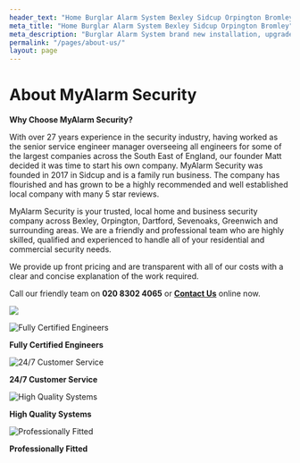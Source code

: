 ```yaml
---
header_text: "Home Burglar Alarm System Bexley Sidcup Orpington Bromley"
meta_title: "Home Burglar Alarm System Bexley Sidcup Orpington Bromley"
meta_description: "Burglar Alarm System brand new installation, upgrade, service, battery change, panel replacement, decommision. Bexley, Dartford, Orpington, Bromley, Sevenoaks."
permalink: "/pages/about-us/"
layout: page
---
```


# About MyAlarm Security 

**Why Choose MyAlarm Security?**

With over 27 years experience in the security industry, having worked as the senior service engineer manager overseeing all engineers for some of the largest companies across the South East of England, our founder Matt decided it was time to start his own company. MyAlarm Security was founded in 2017 in Sidcup and is a family run business. The company has flourished and has grown to be a highly recommended and well established local company with many 5 star reviews.

MyAlarm Security is your trusted, local home and business security company across Bexley, Orpington, Dartford, Sevenoaks, Greenwich and surrounding areas. We are a friendly and professional team who are highly skilled, qualified and experienced to handle all of your residential and commercial security needs.

We provide up front pricing and are transparent with all of our costs with a clear and concise explanation of the work required.

Call our friendly team on **020 8302 4065** or [**Contact Us**](../contact.php.html) online now.

![](https://res.cloudinary.com/kbs/image/upload/f_auto,q_auto/kn0qr1ujabqxosacfamc.webp)

![Fully Certified Engineers](https://res.cloudinary.com/kbs/image/upload/f_auto,q_auto/fwpfv2puojru2u2ks6gr.webp)

**Fully Certified Engineers**

![24/7 Customer Service](https://res.cloudinary.com/kbs/image/upload/f_auto,q_auto/tkiznag6ogjvhhqyw3ph.webp)

**24/7 Customer Service**

![High Quality Systems](https://res.cloudinary.com/kbs/image/upload/f_auto,q_auto/jffbllclgfvjzwir2pqr.webp)

**High Quality Systems**

![Professionally Fitted](https://res.cloudinary.com/kbs/image/upload/f_auto,q_auto/qfioyjlsi8djqiablpbw.webp)

**Professionally Fitted**